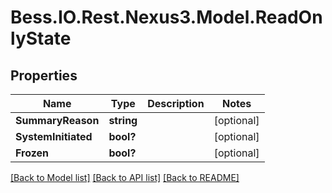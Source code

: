 # Bess.IO.Rest.Nexus3.Model.ReadOnlyState
## Properties

Name | Type | Description | Notes
------------ | ------------- | ------------- | -------------
**SummaryReason** | **string** |  | [optional] 
**SystemInitiated** | **bool?** |  | [optional] 
**Frozen** | **bool?** |  | [optional] 

[[Back to Model list]](../README.md#documentation-for-models) [[Back to API list]](../README.md#documentation-for-api-endpoints) [[Back to README]](../README.md)

